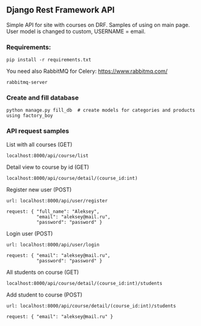 ## Django Rest Framework API
Simple API for site with courses on DRF.
Samples of using on main page. <br>User model is changed to custom, USERNAME = email.

### Requirements:
~~~~
pip install -r requirements.txt
~~~~

You need also RabbitMQ for Celery: https://www.rabbitmq.com/
~~~~
rabbitmq-server
~~~~

### Create and fill database
~~~~
python manage.py fill_db  # create models for categories and products using factory_boy 
~~~~

### API request samples

List with all courses (GET)
~~~
localhost:8000/api/course/list
~~~

Detail view to course by id (GET)
~~~
localhost:8000/api/course/detail/(course_id:int)
~~~

Register new user (POST)
~~~
url: localhost:8000/api/user/register

request: { "full_name": "Aleksey",
           "email": "aleksey@mail.ru",
           "password": "password" }
~~~
Login user (POST)
~~~
url: localhost:8000/api/user/login

request: { "email": "aleksey@mail.ru",
           "password": "password" }
~~~
All students on course (GET)
~~~
localhost:8000/api/course/detail/(course_id:int)/students
~~~ 
Add student to course (POST)
~~~
url: localhost:8000/api/course/detail/(course_id:int)/students

request: { "email": "aleksey@mail.ru" }
~~~

